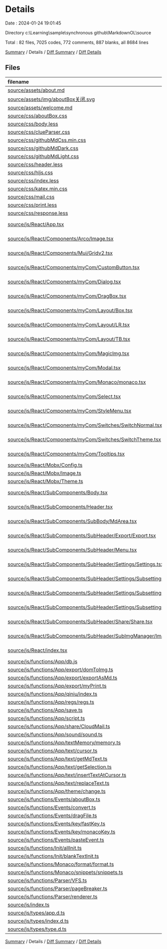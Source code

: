 # Details

Date : 2024-01-24 19:01:45

Directory c:\\Learning\\sample\\synchronous github\\MarkdownOL\\source

Total : 82 files,  7025 codes, 772 comments, 887 blanks, all 8684 lines

[Summary](results.md) / Details / [Diff Summary](diff.md) / [Diff Details](diff-details.md)

## Files
| filename | language | code | comment | blank | total |
| :--- | :--- | ---: | ---: | ---: | ---: |
| [source/assets/about.md](/source/assets/about.md) | Markdown | 61 | 0 | 17 | 78 |
| [source/assets/img/aboutBox关闭.svg](/source/assets/img/aboutBox%E5%85%B3%E9%97%AD.svg) | XML | 1 | 0 | 0 | 1 |
| [source/assets/welcome.md](/source/assets/welcome.md) | Markdown | 42 | 0 | 17 | 59 |
| [source/css/aboutBox.css](/source/css/aboutBox.css) | CSS | 53 | 4 | 7 | 64 |
| [source/css/body.less](/source/css/body.less) | Less | 5 | 2 | 1 | 8 |
| [source/css/clueParser.css](/source/css/clueParser.css) | CSS | 177 | 9 | 8 | 194 |
| [source/css/githubMdCss.min.css](/source/css/githubMdCss.min.css) | CSS | 1 | 0 | 0 | 1 |
| [source/css/githubMdDark.css](/source/css/githubMdDark.css) | CSS | 905 | 1 | 185 | 1,091 |
| [source/css/githubMdLight.css](/source/css/githubMdLight.css) | CSS | 875 | 0 | 161 | 1,036 |
| [source/css/header.less](/source/css/header.less) | Less | 44 | 2 | 4 | 50 |
| [source/css/hljs.css](/source/css/hljs.css) | CSS | 1 | 8 | 0 | 9 |
| [source/css/index.less](/source/css/index.less) | Less | 130 | 11 | 17 | 158 |
| [source/css/katex.min.css](/source/css/katex.min.css) | CSS | 1 | 0 | 0 | 1 |
| [source/css/mail.css](/source/css/mail.css) | CSS | 1,090 | 14 | 176 | 1,280 |
| [source/css/print.less](/source/css/print.less) | Less | 28 | 7 | 3 | 38 |
| [source/css/response.less](/source/css/response.less) | Less | 52 | 18 | 3 | 73 |
| [source/js/React/App.tsx](/source/js/React/App.tsx) | TypeScript JSX | 46 | 1 | 5 | 52 |
| [source/js/React/Components/Arco/Image.tsx](/source/js/React/Components/Arco/Image.tsx) | TypeScript JSX | 11 | 0 | 3 | 14 |
| [source/js/React/Components/Mui/Gridv2.tsx](/source/js/React/Components/Mui/Gridv2.tsx) | TypeScript JSX | 32 | 0 | 3 | 35 |
| [source/js/React/Components/myCom/CustomButton.tsx](/source/js/React/Components/myCom/CustomButton.tsx) | TypeScript JSX | 36 | 41 | 2 | 79 |
| [source/js/React/Components/myCom/Dialog.tsx](/source/js/React/Components/myCom/Dialog.tsx) | TypeScript JSX | 31 | 9 | 4 | 44 |
| [source/js/React/Components/myCom/DragBox.tsx](/source/js/React/Components/myCom/DragBox.tsx) | TypeScript JSX | 47 | 0 | 9 | 56 |
| [source/js/React/Components/myCom/Layout/Box.tsx](/source/js/React/Components/myCom/Layout/Box.tsx) | TypeScript JSX | 33 | 1 | 3 | 37 |
| [source/js/React/Components/myCom/Layout/LR.tsx](/source/js/React/Components/myCom/Layout/LR.tsx) | TypeScript JSX | 62 | 7 | 6 | 75 |
| [source/js/React/Components/myCom/Layout/TB.tsx](/source/js/React/Components/myCom/Layout/TB.tsx) | TypeScript JSX | 65 | 7 | 6 | 78 |
| [source/js/React/Components/myCom/MagicImg.tsx](/source/js/React/Components/myCom/MagicImg.tsx) | TypeScript JSX | 106 | 3 | 3 | 112 |
| [source/js/React/Components/myCom/Modal.tsx](/source/js/React/Components/myCom/Modal.tsx) | TypeScript JSX | 22 | 0 | 2 | 24 |
| [source/js/React/Components/myCom/Monaco/monaco.tsx](/source/js/React/Components/myCom/Monaco/monaco.tsx) | TypeScript JSX | 106 | 16 | 4 | 126 |
| [source/js/React/Components/myCom/Select.tsx](/source/js/React/Components/myCom/Select.tsx) | TypeScript JSX | 30 | 0 | 3 | 33 |
| [source/js/React/Components/myCom/StyleMenu.tsx](/source/js/React/Components/myCom/StyleMenu.tsx) | TypeScript JSX | 40 | 3 | 3 | 46 |
| [source/js/React/Components/myCom/Switches/SwitchNormal.tsx](/source/js/React/Components/myCom/Switches/SwitchNormal.tsx) | TypeScript JSX | 0 | 0 | 1 | 1 |
| [source/js/React/Components/myCom/Switches/SwitchTheme.tsx](/source/js/React/Components/myCom/Switches/SwitchTheme.tsx) | TypeScript JSX | 54 | 0 | 2 | 56 |
| [source/js/React/Components/myCom/Tooltips.tsx](/source/js/React/Components/myCom/Tooltips.tsx) | TypeScript JSX | 27 | 0 | 3 | 30 |
| [source/js/React/Mobx/Config.ts](/source/js/React/Mobx/Config.ts) | TypeScript | 18 | 1 | 5 | 24 |
| [source/js/React/Mobx/Image.ts](/source/js/React/Mobx/Image.ts) | TypeScript | 18 | 1 | 5 | 24 |
| [source/js/React/Mobx/Theme.ts](/source/js/React/Mobx/Theme.ts) | TypeScript | 18 | 1 | 5 | 24 |
| [source/js/React/SubComponents/Body.tsx](/source/js/React/SubComponents/Body.tsx) | TypeScript JSX | 41 | 2 | 5 | 48 |
| [source/js/React/SubComponents/Header.tsx](/source/js/React/SubComponents/Header.tsx) | TypeScript JSX | 224 | 20 | 13 | 257 |
| [source/js/React/SubComponents/SubBody/MdArea.tsx](/source/js/React/SubComponents/SubBody/MdArea.tsx) | TypeScript JSX | 9 | 1 | 1 | 11 |
| [source/js/React/SubComponents/SubHeader/Export/Export.tsx](/source/js/React/SubComponents/SubHeader/Export/Export.tsx) | TypeScript JSX | 171 | 16 | 8 | 195 |
| [source/js/React/SubComponents/SubHeader/Menu.tsx](/source/js/React/SubComponents/SubHeader/Menu.tsx) | TypeScript JSX | 165 | 22 | 10 | 197 |
| [source/js/React/SubComponents/SubHeader/Settings/Settings.tsx](/source/js/React/SubComponents/SubHeader/Settings/Settings.tsx) | TypeScript JSX | 33 | 45 | 2 | 80 |
| [source/js/React/SubComponents/SubHeader/Settings/Subsettings/SettingsLeft.tsx](/source/js/React/SubComponents/SubHeader/Settings/Subsettings/SettingsLeft.tsx) | TypeScript JSX | 118 | 0 | 6 | 124 |
| [source/js/React/SubComponents/SubHeader/Settings/Subsettings/SettingsRight.tsx](/source/js/React/SubComponents/SubHeader/Settings/Subsettings/SettingsRight.tsx) | TypeScript JSX | 0 | 0 | 1 | 1 |
| [source/js/React/SubComponents/SubHeader/Settings/Subsettings/SettingsTop.tsx](/source/js/React/SubComponents/SubHeader/Settings/Subsettings/SettingsTop.tsx) | TypeScript JSX | 29 | 0 | 6 | 35 |
| [source/js/React/SubComponents/SubHeader/Share/Share.tsx](/source/js/React/SubComponents/SubHeader/Share/Share.tsx) | TypeScript JSX | 112 | 10 | 3 | 125 |
| [source/js/React/SubComponents/SubHeader/SubImgManager/ImageManager.tsx](/source/js/React/SubComponents/SubHeader/SubImgManager/ImageManager.tsx) | TypeScript JSX | 148 | 19 | 7 | 174 |
| [source/js/React/index.tsx](/source/js/React/index.tsx) | TypeScript JSX | 6 | 5 | 0 | 11 |
| [source/js/functions/App/db.js](/source/js/functions/App/db.js) | JavaScript | 196 | 89 | 17 | 302 |
| [source/js/functions/App/export/domToImg.ts](/source/js/functions/App/export/domToImg.ts) | TypeScript | 24 | 4 | 4 | 32 |
| [source/js/functions/App/export/exportAsMd.ts](/source/js/functions/App/export/exportAsMd.ts) | TypeScript | 11 | 4 | 3 | 18 |
| [source/js/functions/App/export/myPrint.ts](/source/js/functions/App/export/myPrint.ts) | TypeScript | 9 | 1 | 2 | 12 |
| [source/js/functions/App/qiniu/index.ts](/source/js/functions/App/qiniu/index.ts) | TypeScript | 0 | 23 | 1 | 24 |
| [source/js/functions/App/regs/regs.ts](/source/js/functions/App/regs/regs.ts) | TypeScript | 5 | 0 | 2 | 7 |
| [source/js/functions/App/save.ts](/source/js/functions/App/save.ts) | TypeScript | 35 | 11 | 2 | 48 |
| [source/js/functions/App/script.ts](/source/js/functions/App/script.ts) | TypeScript | 8 | 1 | 1 | 10 |
| [source/js/functions/App/share/CloudMail.ts](/source/js/functions/App/share/CloudMail.ts) | TypeScript | 25 | 6 | 2 | 33 |
| [source/js/functions/App/sound/sound.ts](/source/js/functions/App/sound/sound.ts) | TypeScript | 27 | 8 | 5 | 40 |
| [source/js/functions/App/textMemory/memory.ts](/source/js/functions/App/textMemory/memory.ts) | TypeScript | 62 | 12 | 2 | 76 |
| [source/js/functions/App/text/cursor.ts](/source/js/functions/App/text/cursor.ts) | TypeScript | 0 | 0 | 1 | 1 |
| [source/js/functions/App/text/getMdText.ts](/source/js/functions/App/text/getMdText.ts) | TypeScript | 21 | 0 | 3 | 24 |
| [source/js/functions/App/text/getSelection.ts](/source/js/functions/App/text/getSelection.ts) | TypeScript | 31 | 4 | 3 | 38 |
| [source/js/functions/App/text/insertTextAtCursor.ts](/source/js/functions/App/text/insertTextAtCursor.ts) | TypeScript | 96 | 4 | 7 | 107 |
| [source/js/functions/App/text/replaceText.ts](/source/js/functions/App/text/replaceText.ts) | TypeScript | 48 | 10 | 4 | 62 |
| [source/js/functions/App/theme/change.ts](/source/js/functions/App/theme/change.ts) | TypeScript | 7 | 0 | 3 | 10 |
| [source/js/functions/Events/aboutBox.ts](/source/js/functions/Events/aboutBox.ts) | TypeScript | 27 | 2 | 2 | 31 |
| [source/js/functions/Events/convert.ts](/source/js/functions/Events/convert.ts) | TypeScript | 28 | 7 | 3 | 38 |
| [source/js/functions/Events/dragFile.ts](/source/js/functions/Events/dragFile.ts) | TypeScript | 79 | 9 | 2 | 90 |
| [source/js/functions/Events/key/fastKey.ts](/source/js/functions/Events/key/fastKey.ts) | TypeScript | 32 | 25 | 5 | 62 |
| [source/js/functions/Events/key/monacoKey.ts](/source/js/functions/Events/key/monacoKey.ts) | TypeScript | 42 | 11 | 3 | 56 |
| [source/js/functions/Events/pasteEvent.ts](/source/js/functions/Events/pasteEvent.ts) | TypeScript | 55 | 14 | 6 | 75 |
| [source/js/functions/Init/allInit.ts](/source/js/functions/Init/allInit.ts) | TypeScript | 75 | 22 | 5 | 102 |
| [source/js/functions/Init/blankTextInit.ts](/source/js/functions/Init/blankTextInit.ts) | TypeScript | 24 | 4 | 1 | 29 |
| [source/js/functions/Monaco/format/format.ts](/source/js/functions/Monaco/format/format.ts) | TypeScript | 26 | 12 | 2 | 40 |
| [source/js/functions/Monaco/snippets/snippets.ts](/source/js/functions/Monaco/snippets/snippets.ts) | TypeScript | 76 | 2 | 1 | 79 |
| [source/js/functions/Parser/VFS.ts](/source/js/functions/Parser/VFS.ts) | TypeScript | 26 | 6 | 2 | 34 |
| [source/js/functions/Parser/pageBreaker.ts](/source/js/functions/Parser/pageBreaker.ts) | TypeScript | 8 | 4 | 1 | 13 |
| [source/js/functions/Parser/renderer.ts](/source/js/functions/Parser/renderer.ts) | TypeScript | 232 | 41 | 14 | 287 |
| [source/js/index.ts](/source/js/index.ts) | TypeScript | 179 | 72 | 13 | 264 |
| [source/js/types/app.d.ts](/source/js/types/app.d.ts) | TypeScript | 22 | 51 | 2 | 75 |
| [source/js/types/index.d.ts](/source/js/types/index.d.ts) | TypeScript | 124 | 5 | 15 | 144 |
| [source/js/types/type.d.ts](/source/js/types/type.d.ts) | TypeScript | 41 | 1 | 10 | 52 |

[Summary](results.md) / Details / [Diff Summary](diff.md) / [Diff Details](diff-details.md)